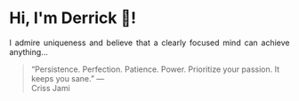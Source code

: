 # Hi, I'm Derrick 👋!
<p align="justify">I admire uniqueness and believe that a clearly focused mind can achieve anything...</p> 
<!-- #quote-start -->
<blockquote>&ldquo;Persistence. Perfection. Patience. Power. Prioritize your passion. It keeps you sane.&rdquo; &mdash; <footer>Criss Jami</footer></blockquote>
<!-- #quote-end -->

